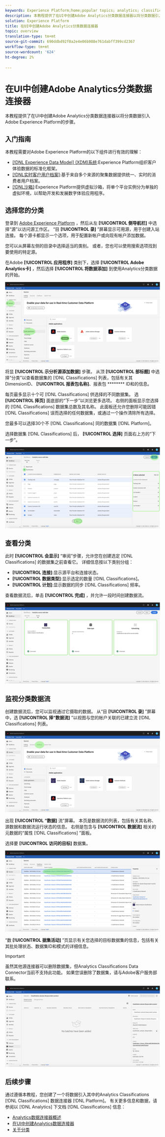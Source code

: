```yaml
---
keywords: Experience Platform;home;popular topics; analytics; classifications
description: 本教程提供了在UI中创建Adobe Analytics分类数据连接器以将分类数据引入Adobe Experience Platform的步骤。
solution: Experience Platform
title: 在UI中创建Adobe Analytics分类数据连接器
topic: overview
translation-type: tm+mt
source-git-commit: 690ddbd92f0a2e4e06b988e761dabff399cd2367
workflow-type: tm+mt
source-wordcount: '624'
ht-degree: 2%

---
```



# 在UI中创建Adobe Analytics分类数据连接器

本教程提供了在UI中创建Adobe Analytics分类数据连接器以将分类数据引入Adobe Experience Platform的步骤。

## 入门指南

本教程需要对Adobe Experience Platform的以下组件进行有效的理解：

* [[!DNL Experience Data Model] (XDM)系统](../../../../../xdm/home.md):Experience Platform组织客户体验数据的标准化框架。
* [[!DNL实时客户用户档案]](../../../../../profile/home.md):基于来自多个来源的聚集数据提供统一、实时的消费者用户档案。
* [[!DNL沙箱]](../../../../../sandboxes/home.md):Experience Platform提供虚拟沙箱，将单个平台实例分为单独的虚拟环境，以帮助开发和发展数字体验应用程序。

## 选择您的分类

登录到 [Adobe Experience Platform](https://platform.adobe.com) ，然后从左 **[!UICONTROL 侧导航栏]** 中选择“源”以访问源工作区。 “目 **[!UICONTROL 录]** ”屏幕显示可用源，用于创建入站连接。 每个源卡都显示一个选项，用于配置新帐户或向现有帐户添加数据。

您可以从屏幕左侧的目录中选择适当的类别。 或者，您也可以使用搜索选项找到要使用的特定源。

在Adobe **[!UICONTROL 应用程序]** 类别下，选择 **[!UICONTROL Adobe Analytics卡]** ，然后选择 **[!UICONTROL 将数据添加]** 到使用Analytics分类数据的开始。

![](../../../../images/tutorials/create/classifications/catalog.png)

将显 **[!UICONTROL 示分析源添加数据]** 步骤。 从顶 **[!UICONTROL 部标题]** 中选择“分类”以查看数据集的 [!DNL Classifications] 列表，包括有关其DimensionID、 **[!UICONTROL 报表包名称]**、报表包 ******** ID和的信息。

每页最多显示十个可 [!DNL Classifications] 供选择的不同数据集。 选 **[!UICONTROL 择页]** 面底部的“下一步”以浏览更多选项。 右侧的面板显示您选择的 [!DNL Classifications] 数据集总数及其名称。 此面板还允许您删除可能因错 [!DNL Classifications] 误而选择的任何数据集，或通过一个操作清除所有选择。

您最多可以选择30个不 [!DNL Classifications] 同的数据集 [!DNL Platform]。

选择数据集 [!DNL Classifications] 后， **[!UICONTROL 选择]** 页面右上方的“下一步”。

![](../../../../images/tutorials/create/classifications/add-data.png)

## 查看分类

此时 **[!UICONTROL 会显示]** “审阅”步骤，允许您在创建选定 [!DNL Classifications] 的数据集之前查看它。 详细信息按以下类别分组：

* **[!UICONTROL 连接]**:显示源平台和连接状态。
* **[!UICONTROL 数据类型]**:显示选定的数量 [!DNL Classifications]。
* **[!UICONTROL 计划]**:显示数据的同步 [!DNL Classifications] 频率。

查看数据流后，单击 **[!UICONTROL 完成]** ，并允许一段时间创建数据流。

![](../../../../images/tutorials/create/classifications/review.png)

## 监视分类数据流

创建数据流后，您可以监视通过它摄取的数据。 从“目 **[!UICONTROL 录]** ”屏幕中，选 **[!UICONTROL 择“数据流]** ”以视图与您的帐户关联的已建立流 [!DNL Classifications] 列表。

![](../../../../images/tutorials/create/classifications/dataflows.png)

出现 **[!UICONTROL “数据]** 流”屏幕。 本页是数据流的列表，包括有关其名称、源数据和数据流运行状态的信息。 右侧是包含与 **[!UICONTROL 数据流]** 相关的元数据的“属性 [!DNL Classifications] ”面板。

选择要 **[!UICONTROL 访问的目标]** 数据集。

![](../../../../images/tutorials/create/classifications/list-of-dataflows.png)

“数 **[!UICONTROL 据集活动]** ”页显示有关您选择的目标数据集的信息，包括有关其批处理状态、数据集ID和模式的详细信息。

>[!IMPORTANT]
>
>虽然其他源连接器可以删除数据集，但Analytics Classifications Data Connector当前不支持此功能。 如果您误删除了数据集，请与Adobe客户服务部联系。

![](../../../../images/tutorials/create/classifications/dataset.png)


## 后续步骤

通过遵循本教程，您创建了一个将数据引入其中的Analytics Classifications [!DNL Classifications] 数据连接器 [!DNL Platform]。 有关更多信息和数据，请参阅以 [!DNL Analytics] 下文档 [!DNL Classifications] 信息：

* [Analytics数据连接器概述](../../../../connectors/adobe-applications/analytics.md)
* [在UI中创建Analytics数据连接器](./analytics.md)
* [关于分类](https://docs.adobe.com/content/help/zh-Hans/analytics/components/classifications/c-classifications.html#)